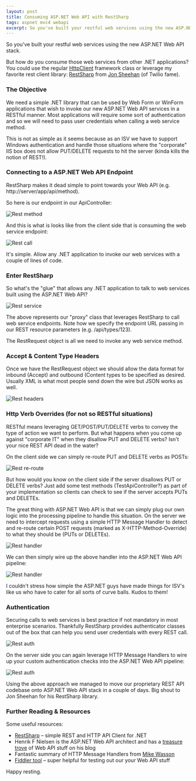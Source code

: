 ```yaml
---
layout: post
title: Consuming ASP.NET Web API with RestSharp
tags: aspnet mvc4 webapi
excerpt: So you've built your restful web services using the new ASP.NET Web API stack. But how do you consume those web services from other .NET applications? See how we built a RESTful API.
---
```

So you've built your restful web services using the new ASP.NET Web API stack.

But how do you consume those web services from other .NET applications? You could use the regular [HttpClient](http://blogs.msdn.com/b/henrikn/archive/2012/02/16/httpclient-is-here.aspx) framework class or leverage my favorite rest client library: [RestSharp](http://restsharp.org) from [Jon Sheehan](http://twitter.com/johnsheehan) (of Twilio fame).

### The Objective

We need a simple .NET library that can be used by Web Form or WinForm applications that wish to invoke our new ASP.NET Web API services in a RESTful manner. Most applications will require some sort of authentication and so we will need to pass user credentials when calling a web service method.

This is not as simple as it seems because as an ISV we have to support Windows authentication and handle those situations where the "corporate" IIS box does not allow PUT/DELETE requests to hit the server (kinda kills the notion of REST!).

### Connecting to a ASP.NET Web API Endpoint

RestSharp makes it dead simple to point towards your Web API (e.g. http://server/app/api/method).

So here is our endpoint in our ApiController:

![Rest method](/images/rest-method.png "Rest method")

And this is what is looks like from the client side that is consuming the web service endpoint:

![Rest call](/images/rest-call.png "Rest call")

It's simple. Allow any .NET application to invoke our web services with a couple of lines of code.

### Enter RestSharp

So what's the "glue" that allows any .NET application to talk to web services built using the ASP.NET Web API?

![Rest service](/images/rest-service.png "Rest service")

The above represents our "proxy" class that leverages RestSharp to call web service endpoints. Note how we specify the endpoint URL passing in our REST resource parameters (e.g. /api/types/123).

The RestRequest object is all we need to invoke any web service method.

### Accept & Content Type Headers

Once we have the RestRequest object we should allow the data format for inbound (Accept) and outbound (Content types to be specified as desired. Usually XML is what most people send down the wire but JSON works as well.

![Rest headers](/images/rest-headers.png "Rest headers")

### Http Verb Overrides (for not so RESTful situations)

RESTful means leveraging GET/POST/PUT/DELETE verbs to convey the type of action we want to perform. But what happens when you come up against "corporate IT" when they disallow PUT and DELETE verbs? Isn't your nice REST API dead in the water?

On the client side we can simply re-route PUT and DELETE verbs as POSTs:

![Rest re-route](/images/rest-reroute.png "Rest re-route")

But how would you know on the client side if the server disallows PUT or DELETE verbs? Just add some test methods (TestApiController?) as part of your implementation so clients can check to see if the server accepts PUTs and DELETEs.

The great thing with ASP.NET Web API is that we can simply plug our own logic into the processing pipeline to handle this situation. On the server we need to intercept requests using a simple HTTP Message Handler to detect and re-route certain POST requests (marked as X-HTTP-Method-Override) to what they should be (PUTs or DELETEs).

![Rest handler](/images/rest-handler.png "Rest handler")

We can then simply wire up the above handler into the ASP.NET Web API pipeline:

![Rest handler](/images/rest-handlerwire.png "Rest handler")

I couldn't stress how simple the ASP.NET guys have made things for ISV's like us who have to cater for all sorts of curve balls. Kudos to them!

### Authentication

Securing calls to web services is best practice if not mandatory in most enterprise scenarios. Thankfully RestSharp provides authenticator classes out of the box that can help you send user credentials with every REST call.

![Rest auth](/images/rest-auth.png "Rest auth")

On the server side you can again leverage HTTP Message Handlers to wire up your custom authentication checks into the ASP.NET Web API pipeline:

![Rest auth](/images/rest-authhandler.png "Rest auth")

Using the above approach we managed to move our proprietary REST API codebase onto ASP.NET Web API stack in a couple of days. Big shout to Jon Sheehan for his RestSharp library.

### Further Reading & Resources

Some useful resources:

* [RestSharp](http://restsharp.org) – simple REST and HTTP API Client for .NET
* Henrik F Nielsen is the ASP.NET Web API architect and has a [treasure trove](http://blogs.msdn.com/b/henrikn) of Web API stuff on his blog
* Fantastic summary of HTTP Message Handlers from [Mike Wasson](http://www.asp.net/web-api/overview/working-with-http/http-message-handlers)
* [Fiddler tool](http://fiddler2.com/fiddler2) – super helpful for testing out our your Web API stuff

Happy resting.

